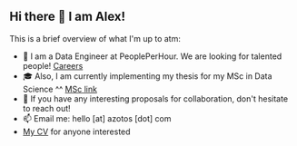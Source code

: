 ## Hi there 👋 I am Alex!
This is a brief overview of what I'm up to atm:

- 🔭 I am a Data Engineer at PeoplePerHour. We are looking for talented people! [Careers](https://www.peopleperhour.com/careers)
- 🎓 Also, I am currently implementing my thesis for my MSc in Data Science ^^ [MSc link](http://msc-data-science.iit.demokritos.gr/)
- 👯 If you have any interesting proposals for collaboration, don't hesitate to reach out!
- 📫 Email me: hello [at] azotos [dot] com
- [My CV](https://azotos.com/cv) for anyone interested
